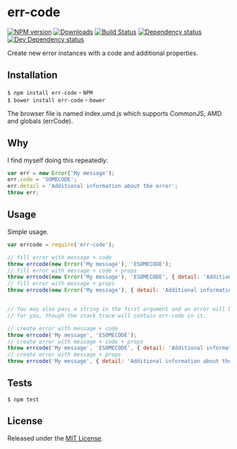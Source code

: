 # err-code

[![NPM version][npm-image]][npm-url] [![Downloads][downloads-image]][npm-url] [![Build Status][travis-image]][travis-url] [![Dependency status][david-dm-image]][david-dm-url] [![Dev Dependency status][david-dm-dev-image]][david-dm-dev-url]

[npm-url]:https://npmjs.org/package/err-code
[downloads-image]:http://img.shields.io/npm/dm/err-code.svg
[npm-image]:http://img.shields.io/npm/v/err-code.svg
[travis-url]:https://travis-ci.org/IndigoUnited/js-err-code
[travis-image]:http://img.shields.io/travis/IndigoUnited/js-err-code/master.svg
[david-dm-url]:https://david-dm.org/IndigoUnited/js-err-code
[david-dm-image]:https://img.shields.io/david/IndigoUnited/js-err-code.svg
[david-dm-dev-url]:https://david-dm.org/IndigoUnited/js-err-code#info=devDependencies
[david-dm-dev-image]:https://img.shields.io/david/dev/IndigoUnited/js-err-code.svg

Create new error instances with a code and additional properties.


## Installation

`$ npm install err-code` - `NPM`   
`$ bower install err-code` - `bower`

The browser file is named index.umd.js which supports CommonJS, AMD and globals (errCode).


## Why

I find myself doing this repeatedly:

```js
var err = new Error('My message');
err.code = 'SOMECODE';
err.detail = 'Additional information about the error';
throw err;
```


## Usage

Simple usage.

```js
var errcode = require('err-code');

// fill error with message + code
throw errcode(new Error('My message'), 'ESOMECODE');
// fill error with message + code + props
throw errcode(new Error('My message'), 'ESOMECODE', { detail: 'Additional information about the error' });
// fill error with message + props
throw errcode(new Error('My message'), { detail: 'Additional information about the error' });


// You may also pass a string in the first argument and an error will be automatically created
// for you, though the stack trace will contain err-code in it.

// create error with message + code
throw errcode('My message', 'ESOMECODE');
// create error with message + code + props
throw errcode('My message', 'ESOMECODE', { detail: 'Additional information about the error' });
// create error with message + props
throw errcode('My message', { detail: 'Additional information about the error' });
```


## Tests

`$ npm test`


## License

Released under the [MIT License](http://www.opensource.org/licenses/mit-license.php).
